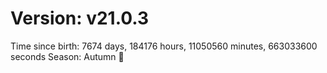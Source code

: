 # Version: v21.0.3
Time since birth: 7674 days, 184176 hours, 11050560 minutes, 663033600 seconds
Season: Autumn 🍁
